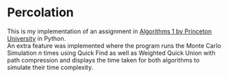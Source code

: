 # Percolation

This is my implementation of an assignment in [Algorithms 1 by Princeton University](https://coursera.cs.princeton.edu/algs4/assignments/percolation/specification.php) in Python.  
An extra feature was implemented where the program runs the Monte Carlo Simulation $n$ times using Quick Find as well as Weighted Quick Union with path compression and displays the time taken for both algorithms to simulate their time complexity.
